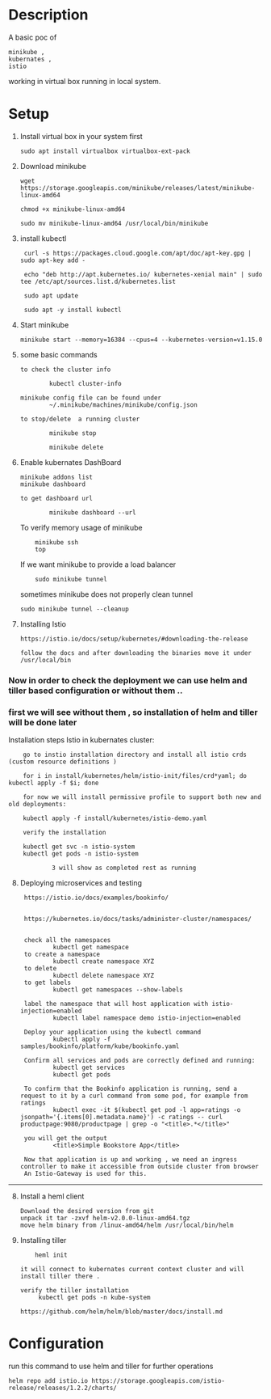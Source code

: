 # Description

A basic poc of

    minikube , 
    kubernates , 
    istio 

working in virtual box running in local system.

# Setup

1.  Install virtual box in your system first 

        sudo apt install virtualbox virtualbox-ext-pack

2.  Download minikube

        wget https://storage.googleapis.com/minikube/releases/latest/minikube-linux-amd64

        chmod +x minikube-linux-amd64

        sudo mv minikube-linux-amd64 /usr/local/bin/minikube

3. install kubectl

        curl -s https://packages.cloud.google.com/apt/doc/apt-key.gpg | sudo apt-key add -

        echo "deb http://apt.kubernetes.io/ kubernetes-xenial main" | sudo tee /etc/apt/sources.list.d/kubernetes.list

        sudo apt update

        sudo apt -y install kubectl

4.  Start minikube

        minikube start --memory=16384 --cpus=4 --kubernetes-version=v1.15.0

5.  some basic commands

        to check the cluster info
        
                kubectl cluster-info
        
        minikube config file can be found under
                ~/.minikube/machines/minikube/config.json

        to stop/delete  a running cluster

                minikube stop 

                minikube delete


6.  Enable kubernates DashBoard

        minikube addons list
        minikube dashboard

        to get dashboard url 

                minikube dashboard --url


    To verify memory usage of minikube 

            minikube ssh
            top

    If we want minikube to provide a load balancer 

            sudo minikube tunnel 

    sometimes minikube does not properly clean tunnel 

        sudo minikube tunnel --cleanup

7.  Installing Istio

        https://istio.io/docs/setup/kubernetes/#downloading-the-release

        follow the docs and after downloading the binaries move it under /usr/local/bin


###  Now in order to check the deployment we can use helm and tiller based configuration or without them ..

### first we will see without them , so installation of helm and tiller will be done later

Installation steps Istio in kubernates cluster:

        go to instio installation directory and install all istio crds (custom resource definitions )
        
        for i in install/kubernetes/helm/istio-init/files/crd*yaml; do kubectl apply -f $i; done

        for now we will install permissive profile to support both new and old deployments:

        kubectl apply -f install/kubernetes/istio-demo.yaml

        verify the installation

        kubectl get svc -n istio-system
        kubectl get pods -n istio-system

                3 will show as completed rest as running
        


8. Deploying microservices and testing 

        https://istio.io/docs/examples/bookinfo/


        https://kubernetes.io/docs/tasks/administer-cluster/namespaces/
        

        check all the namespaces
                kubectl get namespace
        to create a namespace
                kubectl create namespace XYZ
        to delete 
                kubectl delete namespace XYZ
        to get labels
                kubectl get namespaces --show-labels

        label the namespace that will host application with istio-injection=enabled
                kubectl label namespace demo istio-injection=enabled
        
        Deploy your application using the kubectl command
                kubectl apply -f samples/bookinfo/platform/kube/bookinfo.yaml

        Confirm all services and pods are correctly defined and running:
                kubectl get services
                kubectl get pods
        
        To confirm that the Bookinfo application is running, send a request to it by a curl command from some pod, for example from ratings
                kubectl exec -it $(kubectl get pod -l app=ratings -o jsonpath='{.items[0].metadata.name}') -c ratings -- curl productpage:9080/productpage | grep -o "<title>.*</title>"
        
        you will get the output 
                <title>Simple Bookstore App</title>

        Now that application is up and working , we need an ingress controller to make it accessible from outside cluster from browser
        An Istio-Gateway is used for this.



---



8.  Install a heml client

        Download the desired version from git 
        unpack it tar -zxvf helm-v2.0.0-linux-amd64.tgz
        move helm binary from /linux-amd64/helm /usr/local/bin/helm

9.  Installing tiller

            heml init

        it will connect to kubernates current context cluster and will install tiller there .

        verify the tiller installation
             kubectl get pods -n kube-system

        https://github.com/helm/helm/blob/master/docs/install.md

# Configuration

run this command to use helm and tiller for further operations

    helm repo add istio.io https://storage.googleapis.com/istio-release/releases/1.2.2/charts/

